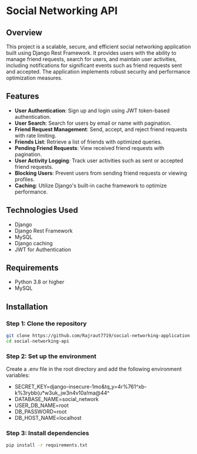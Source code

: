 # Social Networking API

## Overview

This project is a scalable, secure, and efficient social networking application built using Django Rest Framework. 
It provides users with the ability to manage friend requests, search for users, and maintain user activities, including notifications for significant events such as friend requests sent and accepted. 
The application implements robust security and performance optimization measures.

## Features

- **User Authentication**: Sign up and login using JWT token-based authentication.
- **User Search**: Search for users by email or name with pagination.
- **Friend Request Management**: Send, accept, and reject friend requests with rate limiting.
- **Friends List**: Retrieve a list of friends with optimized queries.
- **Pending Friend Requests**: View received friend requests with pagination.
- **User Activity Logging**: Track user activities such as sent or accepted friend requests.
- **Blocking Users**: Prevent users from sending friend requests or viewing profiles.
- **Caching**: Utilize Django's built-in cache framework to optimize performance.

## Technologies Used

- Django
- Django Rest Framework
- MySQL
- Django caching
- JWT for Authentication

## Requirements

- Python 3.8 or higher
- MySQL

## Installation

### Step 1: Clone the repository
```bash
git clone https://github.com/Rajraut7719/social-networking-application.git
cd social-networking-api
```
### Step 2: Set up the environment
Create a .env file in the root directory and add the following environment variables:

- SECRET_KEY=django-insecure-1mo&tq_y=4r%761^xb-k%3rybb(u*w3uk_jw3n4v10a!ma@44^
- DATABASE_NAME=social_network
- USER_DB_NAME=root
- DB_PASSWORD=root
- DB_HOST_NAME=localhost

### Step 3: Install dependencies
```bash
pip install -r requirements.txt
```




